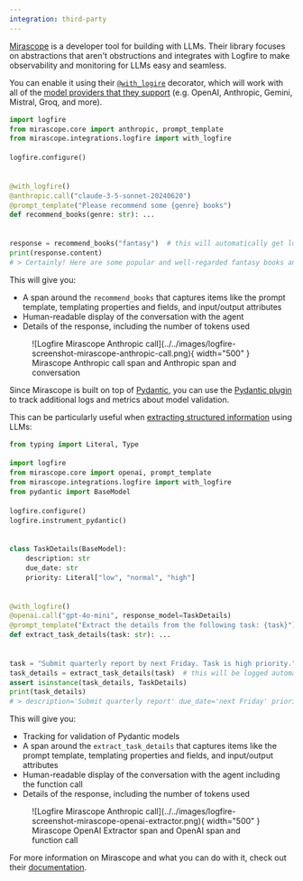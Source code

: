 ```yaml
---
integration: third-party
---
```


[Mirascope][mirascope-repo] is a developer tool for building with LLMs. Their library focuses on abstractions that aren't obstructions and integrates with Logfire to make observability and monitoring for LLMs easy and seamless.

You can enable it using their [`@with_logire`][mirascope-logfire] decorator, which will work with all of the [model providers that they support][mirascope-supported-providers] (e.g. OpenAI, Anthropic, Gemini, Mistral, Groq, and more).

```py hl_lines="1 3 5 8"
import logfire
from mirascope.core import anthropic, prompt_template
from mirascope.integrations.logfire import with_logfire

logfire.configure()


@with_logfire()
@anthropic.call("claude-3-5-sonnet-20240620")
@prompt_template("Please recommend some {genre} books")
def recommend_books(genre: str): ...


response = recommend_books("fantasy")  # this will automatically get logged with logfire
print(response.content)
# > Certainly! Here are some popular and well-regarded fantasy books and series: ...
```

This will give you:

* A span around the `recommend_books` that captures items like the prompt template, templating properties and fields, and input/output attributes
* Human-readable display of the conversation with the agent
* Details of the response, including the number of tokens used

<figure markdown="span">
  ![Logfire Mirascope Anthropic call](../../images/logfire-screenshot-mirascope-anthropic-call.png){ width="500" }
  <figcaption>Mirascope Anthropic call span and Anthropic span and conversation</figcaption>
</figure>

Since Mirascope is built on top of [Pydantic][pydantic], you can use the [Pydantic plugin](../pydantic.md) to track additional logs and metrics about model validation.

This can be particularly useful when [extracting structured information][mirascope-extracting-structured-information] using LLMs:

```py hl_lines="3 5 8 17"
from typing import Literal, Type

import logfire
from mirascope.core import openai, prompt_template
from mirascope.integrations.logfire import with_logfire
from pydantic import BaseModel

logfire.configure()
logfire.instrument_pydantic()


class TaskDetails(BaseModel):
    description: str
    due_date: str
    priority: Literal["low", "normal", "high"]


@with_logfire()
@openai.call("gpt-4o-mini", response_model=TaskDetails)
@prompt_template("Extract the details from the following task: {task}")
def extract_task_details(task: str): ...


task = "Submit quarterly report by next Friday. Task is high priority."
task_details = extract_task_details(task)  # this will be logged automatically with logfire
assert isinstance(task_details, TaskDetails)
print(task_details)
# > description='Submit quarterly report' due_date='next Friday' priority='high'
```

This will give you:

* Tracking for validation of Pydantic models
* A span around the `extract_task_details` that captures items like the prompt template, templating properties and fields, and input/output attributes
* Human-readable display of the conversation with the agent including the function call
* Details of the response, including the number of tokens used

<figure markdown="span">
  ![Logfire Mirascope Anthropic call](../../images/logfire-screenshot-mirascope-openai-extractor.png){ width="500" }
  <figcaption>Mirascope OpenAI Extractor span and OpenAI span and function call</figcaption>
</figure>

For more information on Mirascope and what you can do with it, check out their [documentation][mirascope-documentation].

[mirascope-repo]: https://github.com/Mirascope/mirascope
[mirascope-documentation]: https://mirascope.io/docs
[mirascope-logfire]: https://mirascope.io/docs/latest/integrations/logfire/
[mirascope-supported-providers]: https://mirascope.io/docs/latest/learn/calls/#supported-providers
[mirascope-extracting-structured-information]: https://mirascope.io/docs/latest/learn/response_models/
[pydantic]: https://docs.pydantic.dev/latest/
[pydantic-plugin]: https://docs.pydantic.dev/latest/concepts/plugins/

